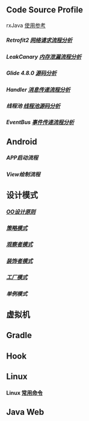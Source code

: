 ## Code Source Profile

rxJava [使用参考](https://www.jianshu.com/p/9561ebdc5c0b)

##### Retrofit2 [网络请求流程分析](profile/Retrofit2.md)

##### LeakCanary [内存泄漏流程分析](profile/LeakCanary.md)

##### Glide 4.8.0 [源码分析](profile/Glide.md)

##### Handler [消息传递流程分析](profile/Handler.md)

##### 线程池 [线程池源码分析](profile/ThreadPool.md)

##### EventBus [事件传递流程分析](profile/EventBus.md)

## Android

##### APP启动流程

##### View绘制流程

## 设计模式

##### [OO设计原则](profile/设计模式/OO设计原则.md)

##### [策略模式](profile/设计模式/设计模式.md)

##### [观察者模式](profile/设计模式/观察者模式.md)

##### [装饰者模式](profile/设计模式/装饰者模式.md)

##### [工厂模式](profile/设计模式/工厂模式.md)

##### 单例模式

## 虚拟机

## Gradle

## Hook

## Linux

#### Linux [常用命令](profile/linux_command.md)

## Java Web 